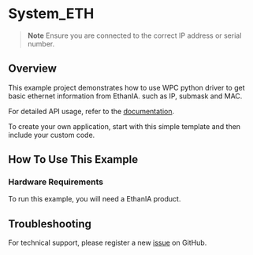 # System_ETH
> **Note**
> Ensure you are connected to the correct IP address or serial number.

## Overview

This example project demonstrates how to use WPC python driver to get basic ethernet information from EthanIA.
such as IP, submask and MAC.

For detailed API usage, refer to the [documentation](https://wpc-systems-ltd.github.io/WPC_Python_driver_release/).

To create your own application, start with this simple template and then include your custom code.

## How To Use This Example

### Hardware Requirements

To run this example, you will need a EthanIA product.

## Troubleshooting

For technical support, please register a new [issue](https://github.com/WPC-Systems-Ltd/WPC_Python_driver_release/issues) on GitHub.